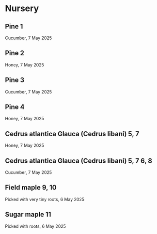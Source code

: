 # Nursery

## Pine 1
Cucumber, 7 May 2025

## Pine 2
Honey, 7 May 2025

## Pine 3
Cucumber, 7 May 2025

## Pine 4
Honey, 7 May 2025

## Cedrus atlantica Glauca (Cedrus libani) 5, 7
Honey, 7 May 2025

## Cedrus atlantica Glauca (Cedrus libani) 5, 7 6, 8
Cucumber, 7 May 2025

## Field maple 9, 10
Picked with very tiny roots, 6 May 2025

## Sugar maple 11
Picked with roots, 6 May 2025
